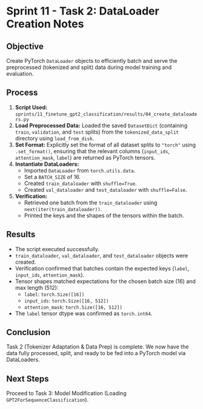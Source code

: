 # Sprint 11 - Task 2: DataLoader Creation Notes

## Objective

Create PyTorch `DataLoader` objects to efficiently batch and serve the preprocessed (tokenized and split) data during model training and evaluation.

## Process

1.  **Script Used:** `sprints/11_finetune_gpt2_classification/results/04_create_dataloaders.py`
2.  **Load Preprocessed Data:** Loaded the saved `DatasetDict` (containing `train`, `validation`, and `test` splits) from the `tokenized_data_split` directory using `load_from_disk`.
3.  **Set Format:** Explicitly set the format of all dataset splits to `"torch"` using `.set_format()`, ensuring that the relevant columns (`input_ids`, `attention_mask`, `label`) are returned as PyTorch tensors.
4.  **Instantiate DataLoaders:**
    - Imported `DataLoader` from `torch.utils.data`.
    - Set a `BATCH_SIZE` of 16.
    - Created `train_dataloader` with `shuffle=True`.
    - Created `val_dataloader` and `test_dataloader` with `shuffle=False`.
5.  **Verification:**
    - Retrieved one batch from the `train_dataloader` using `next(iter(train_dataloader))`.
    - Printed the keys and the shapes of the tensors within the batch.

## Results

- The script executed successfully.
- `train_dataloader`, `val_dataloader`, and `test_dataloader` objects were created.
- Verification confirmed that batches contain the expected keys (`label`, `input_ids`, `attention_mask`).
- Tensor shapes matched expectations for the chosen batch size (16) and max length (512):
  - `label`: `torch.Size([16])`
  - `input_ids`: `torch.Size([16, 512])`
  - `attention_mask`: `torch.Size([16, 512])`
- The `label` tensor dtype was confirmed as `torch.int64`.

## Conclusion

Task 2 (Tokenizer Adaptation & Data Prep) is complete. We now have the data fully processed, split, and ready to be fed into a PyTorch model via DataLoaders.

## Next Steps

Proceed to Task 3: Model Modification (Loading `GPT2ForSequenceClassification`).
